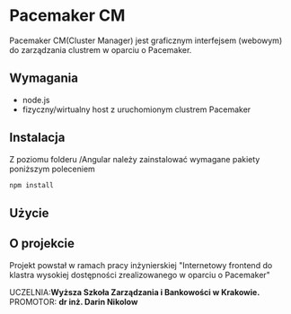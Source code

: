 # Pacemaker CM

Pacemaker CM(Cluster Manager) jest graficznym interfejsem (webowym) do zarządzania clustrem w oparciu o Pacemaker.

## Wymagania

- node.js
- fizyczny/wirtualny host z uruchomionym clustrem Pacemaker

## Instalacja

Z poziomu folderu /Angular należy zainstalować wymagane pakiety poniższym poleceniem

```bash
npm install
```

## Użycie



## O projekcie
Projekt powstał w ramach pracy inżynierskiej "Internetowy frontend do klastra wysokiej dostępności zrealizowanego w oparciu o Pacemaker" 

UCZELNIA:**Wyższa Szkoła Zarządzania i Bankowości w Krakowie.**<br/> PROMOTOR: **dr inż. Darin Nikolow**
